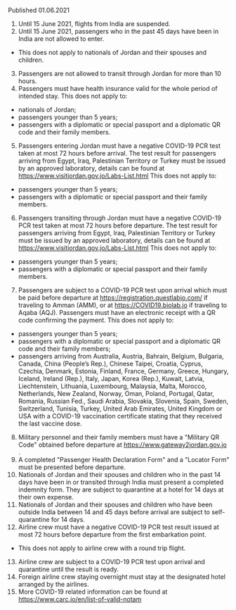 Published 01.06.2021
1. Until 15 June 2021, flights from India are suspended.
2. Until 15 June 2021, passengers who in the past 45 days have been in India are not allowed to enter.
- This does not apply to nationals of Jordan and their spouses and children.
3. Passengers are not allowed to transit through Jordan for more than 10 hours.
4. Passengers must have health insurance valid for the whole period of intended stay.
This does not apply to:
- nationals of Jordan;
- passengers younger than 5 years;
- passengers with a diplomatic or special passport and a diplomatic QR code and their family members.
5. Passengers entering Jordan must have a negative COVID-19 PCR test taken at most 72 hours before arrival. The test result for passengers arriving from Egypt, Iraq, Palestinian Territory or Turkey must be issued by an approved laboratory, details can be found at <a href="https://www.visitjordan.gov.jo/Labs-List.html">https://www.visitjordan.gov.jo/Labs-List.html</a> 
This does not apply to:
- passengers younger than 5 years;
- passengers with a diplomatic or special passport and their family members.
6. Passengers transiting through Jordan must have a negative COVID-19 PCR test taken at most 72 hours before departure. The test result for passengers arriving from Egypt, Iraq, Palestinian Territory or Turkey must be issued by an approved laboratory, details can be found at <a href="https://www.visitjordan.gov.jo/Labs-List.html">https://www.visitjordan.gov.jo/Labs-List.html</a> 
This does not apply to:
- passengers younger than 5 years;
- passengers with a diplomatic or special passport and their family members.
7. Passengers are subject to a COVID-19 PCR test upon arrival which must be paid before departure at <a href="https://registration.questlabjo.com/">https://registration.questlabjo.com/</a> if traveling to Amman (AMM), or at <a href="https://COVID19.biolab.jo">https://COVID19.biolab.jo</a> if traveling to Aqaba (AQJ). Passengers must have an electronic receipt with a QR code confirming the payment.
This does not apply to:
- passengers younger than 5 years;
- passengers with a diplomatic or special passport and a diplomatic QR code and their family members;
- passengers arriving from Australia, Austria, Bahrain, Belgium, Bulgaria, Canada, China (People’s Rep.), Chinese Taipei, Croatia, Cyprus, Czechia, Denmark, Estonia, Finland, France, Germany, Greece, Hungary, Iceland, Ireland (Rep.), Italy, Japan, Korea (Rep.), Kuwait, Latvia, Liechtenstein, Lithuania, Luxembourg, Malaysia, Malta, Morocco, Netherlands, New Zealand, Norway, Oman, Poland, Portugal, Qatar, Romania, Russian Fed., Saudi Arabia, Slovakia, Slovenia, Spain, Sweden, Switzerland, Tunisia, Turkey, United Arab Emirates, United Kingdom or USA with a COVID-19 vaccination certificate stating that they received the last vaccine dose.
8. Military personnel and their family members must have a "Military QR Code" obtained before departure at <a href="https://www.gateway2jordan.gov.jo">https://www.gateway2jordan.gov.jo</a> .
9. A completed "Passenger Health Declaration Form" and a "Locator Form" must be presented before departure.
10. Nationals of Jordan and their spouses and children who in the past 14 days have been in or transited through India must present a completed indemnity form. They are subject to quarantine at a hotel for 14 days at their own expense.
11. Nationals of Jordan and their spouses and children who have been outside India between 14 and 45 days before arrival are subject to self-quarantine for 14 days.
12. Airline crew must have a negative COVID-19 PCR test result issued at most 72 hours before departure from the first embarkation point.
- This does not apply to airline crew with a round trip flight.
13. Airline crew are subject to a COVID-19 PCR test upon arrival and quarantine until the result is ready.
14. Foreign airline crew staying overnight must stay at the designated hotel arranged by the airlines.
15. More COVID-19 related information can be found at <a href="https://www.carc.jo/en/list-of-valid-notam">https://www.carc.jo/en/list-of-valid-notam</a> 

